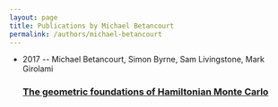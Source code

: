 ```yaml
---
layout: page
title: Publications by Michael Betancourt
permalink: /authors/michael-betancourt
---
```


<ul class="post-list">
<li><span class='post-meta'>2017 -- Michael Betancourt, Simon Byrne, Sam Livingstone, Mark Girolami</span><h3><a class='post-link' href="{{ site.baseurl }}/the-geometric-foundations-of-hamiltonian-monte-carlo">The geometric foundations of Hamiltonian Monte Carlo</a></h3></li>

</ul>
